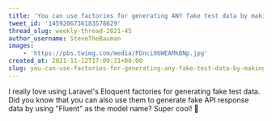 ```yaml
---
title: 'You can use factories for generating ANY fake test data by making them use the Fluent model'
tweet_id: '1459206736183578629'
thread_slug: weekly-thread-2021-45
author_username: SteveTheBauman
images:
    - 'https://pbs.twimg.com/media/FDnci06WEAMkBNp.jpg'
created_at: 2021-11-12T17:09:31+00:00
slug: you-can-use-factories-for-generating-any-fake-test-data-by-making-them-use-the-fluent-model
---
```

I really love using Laravel's Eloquent factories for generating fake test data. Did you know that you can also use them to generate fake API response data by using "Fluent" as the model name? Super cool! 🤯